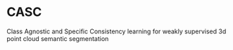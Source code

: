 # CASC
Class Agnostic and Specific Consistency learning for weakly supervised 3d point cloud semantic segmentation
